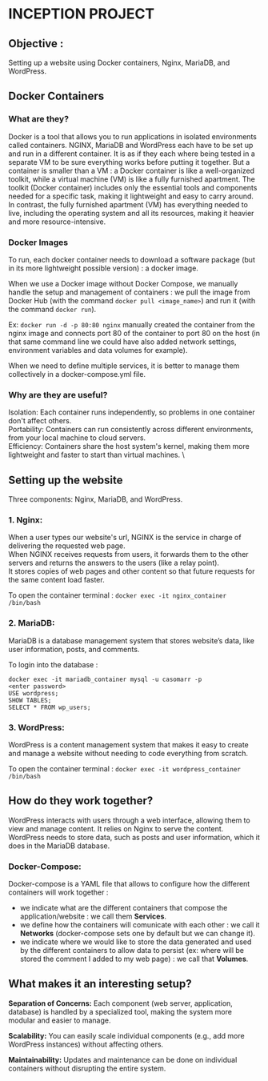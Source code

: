 # INCEPTION PROJECT

## Objective :

Setting up a website using Docker containers, Nginx, MariaDB, and WordPress.

## Docker Containers

### What are they?

Docker is a tool that allows you to run applications in isolated environments called containers.
NGINX, MariaDB and WordPress each have to be set up and run in a different container. It is as if they each where being tested in a separate VM to be sure everything works before putting it together. But a container is smaller than a VM : a Docker container is like a well-organized toolkit, while a virtual machine (VM) is like a fully furnished apartment. The toolkit (Docker container) includes only the essential tools and components needed for a specific task, making it lightweight and easy to carry around. In contrast, the fully furnished apartment (VM) has everything needed to live, including the operating system and all its resources, making it heavier and more resource-intensive.

### Docker Images

To run, each docker container needs to download a software package (but in its more lightweight possible version) : a docker image. 

When we use a Docker image without Docker Compose, we manually handle the setup and management of containers : we pull the image from Docker Hub (with the command `docker pull <image_name>`) and run it (with the command `docker run`).

Ex: `docker run -d -p 80:80 nginx` manually created the container from the nginx image and connects port 80 of the container to port 80 on the host (in that same command line we could have also added network settings, environment variables and data volumes for example).

When we need to define multiple services, it is better to manage them collectively in a docker-compose.yml file.

### Why are they are useful?

Isolation: Each container runs independently, so problems in one container don't affect others. \
Portability: Containers can run consistently across different environments, from your local machine to cloud servers. \
Efficiency: Containers share the host system's kernel, making them more lightweight and faster to start than virtual machines. \


## Setting up the website

Three components: Nginx, MariaDB, and WordPress.

### 1. Nginx:

When a user types our website's url, NGINX is the service in charge of delivering the requested web page. \
When NGINX receives requests from users, it forwards them to the other servers and returns the answers to the users (like a relay point). \
It stores copies of web pages and other content so that future requests for the same content load faster.

To open the container terminal :
`docker exec -it nginx_container /bin/bash`

### 2. MariaDB:

MariaDB is a database management system that stores website’s data, like user information, posts, and comments.

To login into the database :

`docker exec -it mariadb_container mysql -u casomarr -p` \
`<enter password>` \
`USE wordpress;` \
`SHOW TABLES;` \
`SELECT * FROM wp_users;`

### 3. WordPress:

WordPress is a content management system that makes it easy to create and manage a website without needing to code everything from scratch.

To open the container terminal :
`docker exec -it wordpress_container /bin/bash`

## How do they work together?

WordPress interacts with users through a web interface, allowing them to view and manage content. It relies on Nginx to serve the content. \
WordPress needs to store data, such as posts and user information, which it does in the MariaDB database.

### Docker-Compose:

Docker-compose is a YAML file that allows to configure how the different containers will work together :
- we indicate what are the different containers that compose the application/website : we call them **Services**.
- we define how the containers will comunicate with each other : we call it **Networks** (docker-compose sets one by default but we can change it).
- we indicate where we would like to store the data generated and used by the different containers to allow data to persist (ex: where will be stored the comment I added to my web page) : we call that **Volumes**.

## What makes it an interesting setup?

**Separation of Concerns:** Each component (web server, application, database) is handled by a specialized tool, making the system more modular and easier to manage.

**Scalability:** You can easily scale individual components (e.g., add more WordPress instances) without affecting others.

**Maintainability:** Updates and maintenance can be done on individual containers without disrupting the entire system.